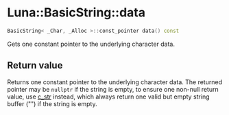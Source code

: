 # Luna::BasicString::data

```c++
BasicString< _Char, _Alloc >::const_pointer data() const
```

Gets one constant pointer to the underlying character data. 



## Return value
Returns one constant pointer to the underlying character data. The returned pointer may be `nullptr` if the string is empty, to ensure one non-null return value, use [c_str](class_luna_1_1_basic_string_1ab63a641601252a6a8ddd2b28ee6d19b7.md) instead, which always return one valid but empty string buffer ("") if the string is empty. 

